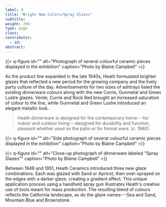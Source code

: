 ```yaml
---
label: 4
title: "Bright New Colors/Spray Glazes"
subtitle:
weight: 204
type: page
class:
contributor:
  - id:
abstract:
---
```

{{< q-figure id="" alt="Photograph of several colourful ceramic pieces displayed in the exhibition" caption="Photo by Blaine Campbell" >}}

As the product line expanded in the late 1940s, Heath formulated brighter glazes that reflected a new period for the growing company and the lively party culture of the day. Advertisements for two sizes of ashtrays listed the existing dinnerware colours along with the new Currie, Gunmetal and Green Lustre glazes. Verde, Currie and Rock Red brought an increased saturation of colour to the line, while Gunmetal and Green Lustre introduced an elegant metallic look.

> Heath dinnerware is designed for the contemporary home---for indoor and outdoor living---designed for durability and function, pleasant whether used on the patio or for formal ware. (c. 1960)

{{< q-figure id="" alt="Side photograph of several colourful ceramic pieces displayed in the exhibition" caption="Photo by Blaine Campbell" >}}

{{< q-figure id="" alt="Close-up photograph of dinnerware labeled "Spray Glazes"" caption="Photo by Blaine Campbell" >}}

Between 1949 and 1951, Heath Ceramics introduced three new glaze combinations. Each was glazed with Sand or Apricot, then over-sprayed on the edges with a darker glaze, creating a gradient effect. This unique application process using a handheld spray gun illustrates Heath's creative use of tools meant for mass production. The resulting blend of colours reflects the California landscape, as do the glaze names---Sea and Sand, Mountain Blue and Brownstone.